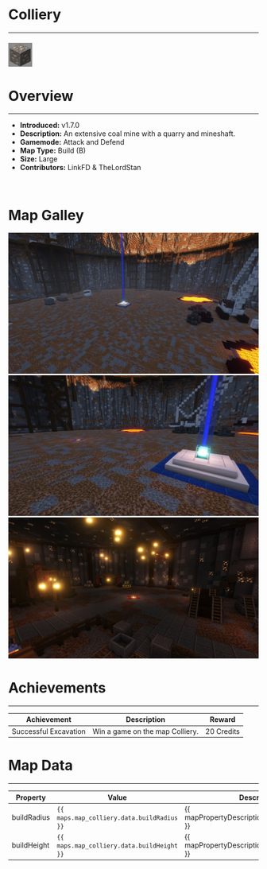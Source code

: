 <!-- replace colliery with the actual map name -->
<!-- change gamemode type for the Map data description  -->
# Colliery

***

#### ![collieryicon](../assets/maps/colliery/colliery-icon.jpg)

# Overview
***
- **Introduced:** v1.7.0
- **Description:** An extensive coal mine with a quarry and mineshaft.
- **Gamemode:** Attack and Defend
- **Map Type:** Build (B)
- **Size:** Large
- **Contributors:** LinkFD & TheLordStan

<br />  

# Map Galley
![Colliery - Overview](../assets/maps/colliery/colliery-overview.jpg)
![Colliery - Beacon](../assets/maps/colliery/colliery-beacon.jpg)
![Colliery - Ataccker Spawn](../assets/maps/colliery/colliery-attacker_spawn.jpg)

# Achievements
***

| Achievement | Description | Reward |
| ----- | ----- | ------ |
| Successful Excavation | Win a game on the map Colliery. | 20 Credits |



# Map Data
***

| Property | Value | Description |
| ----------- | ----------- | ------ |
| buildRadius |`{{ maps.map_colliery.data.buildRadius }}`| {{ mapPropertyDescriptions.buildRadius.classic }} |
| buildHeight |`{{ maps.map_colliery.data.buildHeight }}`| {{ mapPropertyDescriptions.buildHeight.classic }} |